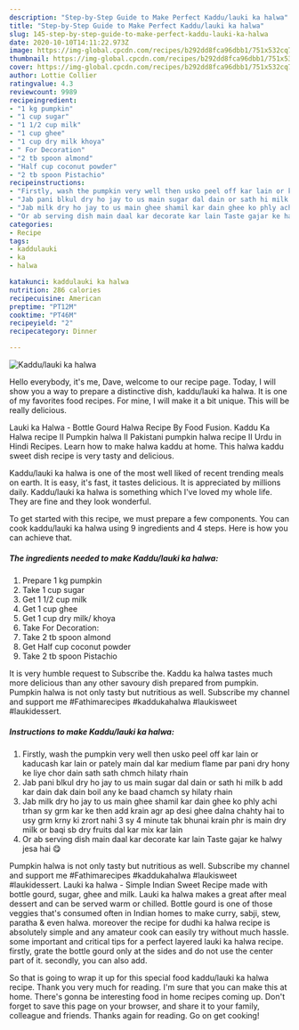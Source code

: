 ```yaml
---
description: "Step-by-Step Guide to Make Perfect Kaddu/lauki ka halwa"
title: "Step-by-Step Guide to Make Perfect Kaddu/lauki ka halwa"
slug: 145-step-by-step-guide-to-make-perfect-kaddu-lauki-ka-halwa
date: 2020-10-10T14:11:22.973Z
image: https://img-global.cpcdn.com/recipes/b292dd8fca96dbb1/751x532cq70/kaddulauki-ka-halwa-recipe-main-photo.jpg
thumbnail: https://img-global.cpcdn.com/recipes/b292dd8fca96dbb1/751x532cq70/kaddulauki-ka-halwa-recipe-main-photo.jpg
cover: https://img-global.cpcdn.com/recipes/b292dd8fca96dbb1/751x532cq70/kaddulauki-ka-halwa-recipe-main-photo.jpg
author: Lottie Collier
ratingvalue: 4.3
reviewcount: 9989
recipeingredient:
- "1 kg pumpkin"
- "1 cup sugar"
- "1 1/2 cup milk"
- "1 cup ghee"
- "1 cup dry milk khoya"
- " For Decoration"
- "2 tb spoon almond"
- "Half cup coconut powder"
- "2 tb spoon Pistachio"
recipeinstructions:
- "Firstly, wash the pumpkin very well then usko peel off kar lain or kaducash kar lain or pately main dal kar medium flame par pani dry hony ke liye chor dain sath sath chmch hilaty rhain"
- "Jab pani blkul dry ho jay to us main sugar dal dain or sath hi milk b add kar dain dak dain boil any ke baad chamch sy hilaty rhain"
- "Jab milk dry ho jay to us main ghee shamil kar dain ghee ko phly achi trhan sy grm kar ke then add krain agr ap desi ghee dalna chahty hai to usy grm krny ki zrort nahi 3 sy 4 minute tak bhunai krain phr is main dry milk or baqi sb dry fruits dal kar mix kar lain"
- "Or ab serving dish main daal kar decorate kar lain Taste gajar ke halwy jesa hai 😋"
categories:
- Recipe
tags:
- kaddulauki
- ka
- halwa

katakunci: kaddulauki ka halwa 
nutrition: 286 calories
recipecuisine: American
preptime: "PT12M"
cooktime: "PT46M"
recipeyield: "2"
recipecategory: Dinner

---
```



![Kaddu/lauki ka halwa](https://img-global.cpcdn.com/recipes/b292dd8fca96dbb1/751x532cq70/kaddulauki-ka-halwa-recipe-main-photo.jpg)

Hello everybody, it's me, Dave, welcome to our recipe page. Today, I will show you a way to prepare a distinctive dish, kaddu/lauki ka halwa. It is one of my favorites food recipes. For mine, I will make it a bit unique. This will be really delicious.

Lauki ka Halwa - Bottle Gourd Halwa Recipe By Food Fusion. Kaddu Ka Halwa recipe II Pumpkin halwa II Pakistani pumpkin halwa recipe II Urdu in Hindi Recipes. Learn how to make halwa kaddu at home. This halwa kaddu sweet dish recipe is very tasty and delicious.

Kaddu/lauki ka halwa is one of the most well liked of recent trending meals on earth. It is easy, it's fast, it tastes delicious. It is appreciated by millions daily. Kaddu/lauki ka halwa is something which I've loved my whole life. They are fine and they look wonderful.


To get started with this recipe, we must prepare a few components. You can cook kaddu/lauki ka halwa using 9 ingredients and 4 steps. Here is how you can achieve that.

<!--inarticleads1-->

##### The ingredients needed to make Kaddu/lauki ka halwa:

1. Prepare 1 kg pumpkin
1. Take 1 cup sugar
1. Get 1 1/2 cup milk
1. Get 1 cup ghee
1. Get 1 cup dry milk/ khoya
1. Take  For Decoration:
1. Take 2 tb spoon almond
1. Get Half cup coconut powder
1. Take 2 tb spoon Pistachio


It is very humble request to Subscribe the. Kaddu ka halwa tastes much more delicious than any other savoury dish prepared from pumpkin. Pumpkin halwa is not only tasty but nutritious as well. Subscribe my channel and support me #Fathimarecipes #kaddukahalwa #laukisweet #laukidessert. 

<!--inarticleads2-->

##### Instructions to make Kaddu/lauki ka halwa:

1. Firstly, wash the pumpkin very well then usko peel off kar lain or kaducash kar lain or pately main dal kar medium flame par pani dry hony ke liye chor dain sath sath chmch hilaty rhain
1. Jab pani blkul dry ho jay to us main sugar dal dain or sath hi milk b add kar dain dak dain boil any ke baad chamch sy hilaty rhain
1. Jab milk dry ho jay to us main ghee shamil kar dain ghee ko phly achi trhan sy grm kar ke then add krain agr ap desi ghee dalna chahty hai to usy grm krny ki zrort nahi 3 sy 4 minute tak bhunai krain phr is main dry milk or baqi sb dry fruits dal kar mix kar lain
1. Or ab serving dish main daal kar decorate kar lain Taste gajar ke halwy jesa hai 😋


Pumpkin halwa is not only tasty but nutritious as well. Subscribe my channel and support me #Fathimarecipes #kaddukahalwa #laukisweet #laukidessert. Lauki ka halwa - Simple Indian Sweet Recipe made with bottle gourd, sugar, ghee and milk. Lauki ka halwa makes a great after meal dessert and can be served warm or chilled. Bottle gourd is one of those veggies that&#39;s consumed often in Indian homes to make curry, sabji, stew, paratha &amp; even halwa. moreover the recipe for dudhi ka halwa recipe is absolutely simple and any amateur cook can easily try without much hassle. some important and critical tips for a perfect layered lauki ka halwa recipe. firstly, grate the bottle gourd only at the sides and do not use the center part of it. secondly, you can also add. 

So that is going to wrap it up for this special food kaddu/lauki ka halwa recipe. Thank you very much for reading. I'm sure that you can make this at home. There's gonna be interesting food in home recipes coming up. Don't forget to save this page on your browser, and share it to your family, colleague and friends. Thanks again for reading. Go on get cooking!
